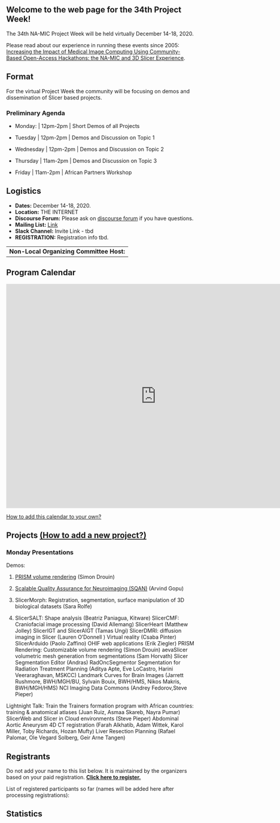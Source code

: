 

## Welcome to the web page for the 34th Project Week!

The 34th NA-MIC Project Week will be held virtually December 14-18, 2020.

Please read about our experience in running these events since 2005: [Increasing the Impact of Medical Image Computing Using
Community-Based Open-Access Hackathons: the NA-MIC and 3D Slicer Experience](http://perk.cs.queensu.ca/sites/perkd7.cs.queensu.ca/files/Kapur2016.pdf).

## Format

For the virtual Project Week the community will be focusing on demos and dissemination of Slicer based projects.

### Preliminary Agenda
- Monday: | 12pm-2pm | Short Demos of all Projects

- Tuesday | 12pm-2pm | Demos and Discussion on Topic 1

- Wednesday | 12pm-2pm | Demos and Discussion on Topic 2

- Thursday | 11am-2pm | Demos and Discussion on Topic 3

- Friday | 11am-2pm | African Partners Workshop 

## Logistics
- **Dates:** December 14-18, 2020.
- **Location:** THE INTERNET
- **Discourse Forum:** Please ask on [discourse forum](https://discourse.slicer.org/c/community/project-week) if you have questions.
- **Mailing List:** [Link](https://public.kitware.com/mailman/listinfo/na-mic-project-week)
- **Slack Channel:** Invite Link - tbd
- **REGISTRATION:** Registration info tbd.

<table>
<tr>
<td> <b>Non-Local Organizing Committee Host:</b> </td>
</tr>
</table>

## Program Calendar
<iframe src="https://calendar.google.com/calendar/embed?src=kitware.com_sb07i171olac9aavh46ir495c4%40group.calendar.google.com&ctz=Atlantic&mode=WEEK&dates=20201214%2f20201218" style="border: 0" width="800" height="600" frameborder="0" scrolling="no"></iframe>

[How to add this calendar to your own?](../common/Calendar.md)

<a name="ProjectsList"/>

## Projects [(How to add a new project?)](Projects/README.md)

### Monday Presentations

Demos:
1. [PRISM volume rendering](Projects/PRISM_Volume_Rendering/Readme.md) (Simon Drouin)

1. [Scalable Quality Assurance for Neuroimaging (SQAN)](Projects/SQAN/Readme.md) (Arvind Gopu)

1. SlicerMorph: Registration, segmentation, surface manipulation of 3D biological datasets (Sara Rolfe)
1. SlicerSALT: Shape analysis (Beatriz Paniagua, Kitware)
SlicerCMF: Craniofacial image processing (David Allemang)
SlicerHeart (Matthew Jolley)
SlicerIGT and SlicerAIGT (Tamas Ungi)
SlicerDMRI: diffusion imaging in Slicer (Lauren O’Donnell )
Virtual reality (Csaba Pinter)
SlicerArduido (Paolo Zaffino)
OHIF web applications  (Erik Ziegler)
PRISM Rendering: Customizable volume rendering (Simon Drouin)
aevaSlicer volumetric mesh generation from segmentations (Sam Horvath)
Slicer Segmentation Editor (Andras)
RadOncSegmentor Segmentation for Radiation Treatment Planning (Aditya Apte, Eve LoCastro, Harini Veeraraghavan, MSKCC)
Landmark Curves for Brain Images (Jarrett Rushmore, BWH/MGH/BU, Sylvain Bouix, BWH/HMS,  Nikos Makris, BWH/MGH/HMS)
NCI Imaging Data Commons (Andrey Fedorov,Steve Pieper)

Lightnight Talk:
Train the Trainers formation program with African countries: training & anatomical atlases (Juan Ruiz, Asmaa Skareb, Nayra Pumar)
SlicerWeb and Slicer in Cloud environments (Steve Pieper)
Abdominal Aortic Aneurysm 4D CT registration (Farah Alkhatib, Adam Wittek, Karol Miller, Toby Richards, Hozan Mufty)
Liver Resection Planning (Rafael Palomar, Ole Vegard Solberg, Geir Arne Tangen)





## Registrants

Do not add your name to this list below. It is maintained by the organizers based on your paid registration. **[Click here to register.](https://www.fulp.es/na-mic-event-2020)**

List of registered participants so far (names will be added here after processing registrations):
<!-- [List](REGISTRANTS.md) -->
<!-- ORGANIZERS: please edit REGISTRANTS.md -->



## Statistics


